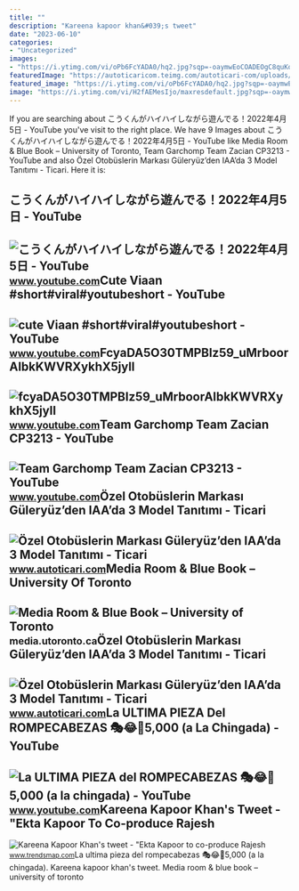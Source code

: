 ```yaml
---
title: ""
description: "Kareena kapoor khan&#039;s tweet"
date: "2023-06-10"
categories:
- "Uncategorized"
images:
- "https://i.ytimg.com/vi/oPb6FcYADA0/hq2.jpg?sqp=-oaymwEoCOADEOgC8quKqQMcGADwAQH4Ac4FgAKACooCDAgAEAEYZSBdKE4wDw==&amp;rs=AOn4CLCUQw-VGHZGEBpxjRVtchxVuCjbhQ"
featuredImage: "https://autoticaricom.teimg.com/autoticari-com/uploads/2022/09/20220921-105859.jpg"
featured_image: "https://i.ytimg.com/vi/oPb6FcYADA0/hq2.jpg?sqp=-oaymwEoCOADEOgC8quKqQMcGADwAQH4Ac4FgAKACooCDAgAEAEYZSBdKE4wDw==&amp;rs=AOn4CLCUQw-VGHZGEBpxjRVtchxVuCjbhQ"
image: "https://i.ytimg.com/vi/H2fAEMesIjo/maxresdefault.jpg?sqp=-oaymwEmCIAKENAF8quKqQMa8AEB-AH-CYAC0AWKAgwIABABGGUgXyhTMA8=&amp;rs=AOn4CLCJYSghky0o-ilndxvg6fCYAda1ug"
---
```


If you are searching about こうくんがハイハイしながら遊んでる！2022年4月5日 - YouTube you've visit to the right place. We have 9 Images about こうくんがハイハイしながら遊んでる！2022年4月5日 - YouTube like Media Room &amp; Blue Book – University of Toronto, Team Garchomp Team Zacian CP3213 - YouTube and also Özel Otobüslerin Markası Güleryüz’den IAA’da 3 Model Tanıtımı - Ticari. Here it is:

こうくんがハイハイしながら遊んでる！2022年4月5日 - YouTube
-------------------------------------

 ![こうくんがハイハイしながら遊んでる！2022年4月5日 - YouTube](https://i.ytimg.com/vi/H2fAEMesIjo/maxresdefault.jpg?sqp=-oaymwEmCIAKENAF8quKqQMa8AEB-AH-CYAC0AWKAgwIABABGGUgXyhTMA8=&rs=AOn4CLCJYSghky0o-ilndxvg6fCYAda1ug) <small>www.youtube.com</small>Cute Viaan #short#viral#youtubeshort - YouTube
----------------------------------------------

 ![cute Viaan #short#viral#youtubeshort - YouTube](https://i.ytimg.com/vi/oPb6FcYADA0/hq2.jpg?sqp=-oaymwEoCOADEOgC8quKqQMcGADwAQH4Ac4FgAKACooCDAgAEAEYZSBdKE4wDw==&rs=AOn4CLCUQw-VGHZGEBpxjRVtchxVuCjbhQ) <small>www.youtube.com</small>FcyaDA5O30TMPBIz59\_uMrboorAIbkKWVRXykhX5jylI
---------------------------------------------

 ![fcyaDA5O30TMPBIz59_uMrboorAIbkKWVRXykhX5jylI](https://yt3.googleusercontent.com/fcyaDA5O30TMPBIz59_uMrboorAIbkKWVRXykhX5jylI_mHsQMtKYRKrSU6WFKQalZc67BxTzAc=s900-c-k-c0x00ffffff-no-rj) <small>www.youtube.com</small>Team Garchomp Team Zacian CP3213 - YouTube
------------------------------------------

 ![Team Garchomp Team Zacian CP3213 - YouTube](https://i.ytimg.com/vi/HYLCwcE-Dgc/maxres2.jpg?sqp=-oaymwEoCIAKENAF8quKqQMcGADwAQH4AYwCgALgA4oCDAgAEAEYRSBHKGUwDw==&rs=AOn4CLC_ulBvmvqa2cf2uT56Qfk3FCYaDA) <small>www.youtube.com</small>Özel Otobüslerin Markası Güleryüz’den IAA’da 3 Model Tanıtımı - Ticari
----------------------------------------------------------------------

 ![Özel Otobüslerin Markası Güleryüz’den IAA’da 3 Model Tanıtımı - Ticari](https://autoticaricom.teimg.com/autoticari-com/uploads/2022/09/20220921-110013.jpg) <small>www.autoticari.com</small>Media Room &amp; Blue Book – University Of Toronto
--------------------------------------------------

 ![Media Room & Blue Book – University of Toronto](https://media.utoronto.ca/wp-content/uploads/IMG_20190708_1046033.jpg) <small>media.utoronto.ca</small>Özel Otobüslerin Markası Güleryüz’den IAA’da 3 Model Tanıtımı - Ticari
----------------------------------------------------------------------

 ![Özel Otobüslerin Markası Güleryüz’den IAA’da 3 Model Tanıtımı - Ticari](https://autoticaricom.teimg.com/autoticari-com/uploads/2022/09/20220921-105859.jpg) <small>www.autoticari.com</small>La ULTIMA PIEZA Del ROMPECABEZAS 🎭😂🧘5,000 (a La Chingada) - YouTube
-------------------------------------------------------------------

 ![La ULTIMA PIEZA del ROMPECABEZAS 🎭😂🧘5,000 (a la chingada) - YouTube](https://i.ytimg.com/vi/KdZ3OosEZ6s/hq2.jpg?sqp=-oaymwEoCOADEOgC8quKqQMcGADwAQH4Ad4EgAK4CIoCDAgAEAEYZSBMKGMwDw==&rs=AOn4CLCfzFvJaPoNerKMbSKycXF-fCyaDA) <small>www.youtube.com</small>Kareena Kapoor Khan's Tweet - "Ekta Kapoor To Co-produce Rajesh
---------------------------------------------------------------

 ![Kareena Kapoor Khan's tweet - "Ekta Kapoor to co-produce Rajesh](https://pbs.twimg.com/media/Fcyada8X0AANSFu.jpg) <small>www.trendsmap.com</small>La ultima pieza del rompecabezas 🎭😂🧘5,000 (a la chingada). Kareena kapoor khan's tweet. Media room &amp; blue book – university of toronto
